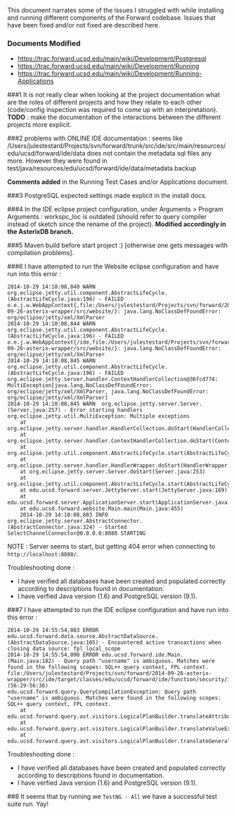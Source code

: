This document narrates some of the issues I struggled with while installing and running different components of the Forward codebase. Issues that have been fixed and/or not fixed are described here.

### Documents Modified 

 - https://trac.forward.ucsd.edu/main/wiki/Development/Postgresql
 - https://trac.forward.ucsd.edu/main/wiki/Development/Running
 - https://trac.forward.ucsd.edu/main/wiki/Development/Running-Applications

###1
It is not really clear when looking at the project documentation what are the roles of different projects and how they relate to each other (code/config inspection was required to come up with an interpretation). **TODO** : make the documentation of the interactions between the different projects more explicit.

###2
problems with ONLINE IDE documentation : seems like 
/Users/julestestard/Projects/svn/forward/trunk/src/ide/src/main/resources/edu/ucsd/forward/ide/data
does not contain the metadata sql files any more. However they were found in test/java/resources/edu/ucsd/forward/ide/data/metadata.backup

**Comments added** in the Running Test Cases and/or Applications document.

###3
PostgreSQL expected settings made explicit in the install docs.

###4
In the IDE eclipse project configuration, under Arguments > Program Arguments : workspc_loc is outdated (should refer to query compiler instead of sketch since the rename of the project). **Modified accordingly in the AsterixDB branch.**

###5
Maven build before start project :) [otherwise one gets messages with compilation problems].

###6
I have attempted to run the Website eclipse configuration and have run into this error :

	2014-10-29 14:10:08,840 WARN  org.eclipse.jetty.util.component.AbstractLifeCycle.(AbstractLifeCycle.java:196) - FAILED o.e.j.w.WebAppContext{,file:/Users/julestestard/Projects/svn/forward/2014-09-26-asterix-wrapper/src/website/}: java.lang.NoClassDefFoundError: org/eclipse/jetty/xml/XmlParser
	2014-10-29 14:10:08,844 WARN  org.eclipse.jetty.util.component.AbstractLifeCycle.(AbstractLifeCycle.java:196) - FAILED o.e.j.w.WebAppContext{/ide,file:/Users/julestestard/Projects/svn/forward/2014-09-26-asterix-wrapper/src/website/}: java.lang.NoClassDefFoundError: org/eclipse/jetty/xml/XmlParser
	2014-10-29 14:10:08,845 WARN  org.eclipse.jetty.util.component.AbstractLifeCycle.(AbstractLifeCycle.java:196) - FAILED org.eclipse.jetty.server.handler.ContextHandlerCollection@36fcd774: MultiException[java.lang.NoClassDefFoundError: org/eclipse/jetty/xml/XmlParser, java.lang.NoClassDefFoundError: org/eclipse/jetty/xml/XmlParser]
	2014-10-29 14:10:08,845 WARN  org.eclipse.jetty.server.Server.(Server.java:257) - Error starting handlers
	org.eclipse.jetty.util.MultiException: Multiple exceptions
		at org.eclipse.jetty.server.handler.HandlerCollection.doStart(HandlerCollection.java:186)
		at org.eclipse.jetty.server.handler.ContextHandlerCollection.doStart(ContextHandlerCollection.java:164)
		at org.eclipse.jetty.util.component.AbstractLifeCycle.start(AbstractLifeCycle.java:58)
		at org.eclipse.jetty.server.handler.HandlerWrapper.doStart(HandlerWrapper.java:93)
		at org.eclipse.jetty.server.Server.doStart(Server.java:253)
		at org.eclipse.jetty.util.component.AbstractLifeCycle.start(AbstractLifeCycle.java:58)
		at edu.ucsd.forward.server.JettyServer.start(JettyServer.java:169)
		at edu.ucsd.forward.server.ApplicationServer.start(ApplicationServer.java:154)
		at edu.ucsd.forward.website.Main.main(Main.java:455)
		2014-10-29 14:10:08,883 INFO  org.eclipse.jetty.server.AbstractConnector.		(AbstractConnector.java:324) - Started SelectChannelConnector@0.0.0.0:8080 STARTING

NOTE : Server seems to start, but getting 404 error when connecting to `http://localhost:8080/`.

Troubleshooting done : 

 - I have verified all databases have been created and populated correctly according to descriptions found in documentation.
 - I have verfied Java version (1.6) and PostgreSQL version (9.1).

###7
I have attempted to run the IDE eclipse configuration and have run into this error :

    2014-10-29 14:55:54,083 ERROR edu.ucsd.forward.data.source.AbstractDataSource.(AbstractDataSource.java:105) - Encountered active transactions when closing data source: fpl_local_scope
    2014-10-29 14:55:54,090 ERROR edu.ucsd.forward.ide.Main.(Main.java:182) - Query path "username" is ambiguous. Matches were found in the following scopes: SQL++ query context, FPL context. file:/Users/julestestard/Projects/svn/forward/2014-09-26-asterix-wrapper/src/ide/target/classes/edu/ucsd/forward/ide/function/security/invite_user.sql (56:29-56:36)
    edu.ucsd.forward.query.QueryCompilationException: Query path "username" is ambiguous. Matches were found in the following scopes: SQL++ query context, FPL context.
        at edu.ucsd.forward.query.ast.visitors.LogicalPlanBuilder.translateAttributeReference(LogicalPlanBuilder.java:2127)
        at edu.ucsd.forward.query.ast.visitors.LogicalPlanBuilder.translateValueExpression(LogicalPlanBuilder.java:1887)
        at edu.ucsd.forward.query.ast.visitors.LogicalPlanBuilder.translateGeneralFunctionNode(LogicalPlanBuilder.java:2618)

Troubleshooting done : 

 - I have verified all databases have been created and populated correctly according to descriptions found in documentation.
 - I have verfied Java version (1.6) and PostgreSQL version (9.1).

##8
It seems that by running we `TestNG - All` we have a successful test suite run. Yay!
